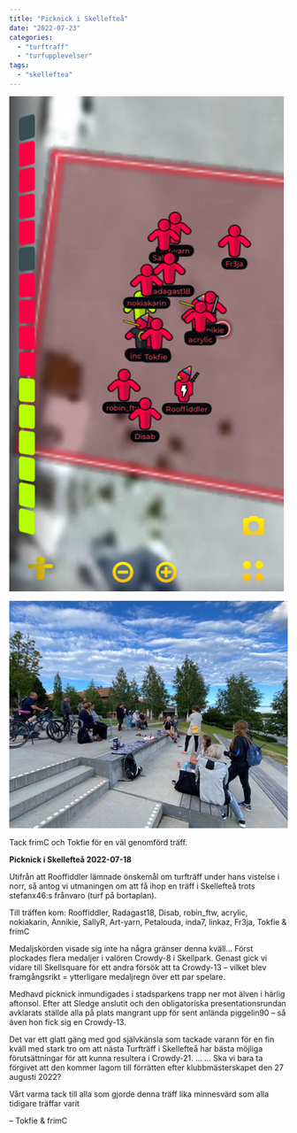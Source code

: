 ```yaml
---
title: "Picknick i Skellefteå"
date: "2022-07-23"
categories: 
  - "turftraff"
  - "turfupplevelser"
tags: 
  - "skelleftea"
---
```


![](images/picknick-skea-1.png)

![](images/picknick-skea-2.jpg)

Tack frimC och Tokfie för en väl genomförd träff.

**Picknick i Skellefteå 2022-07-18**

Utifrån att Rooffiddler lämnade önskemål om turfträff under hans vistelse i norr, så antog vi utmaningen om att få ihop en träff i Skellefteå trots stefanx46:s frånvaro (turf på bortaplan).

Till träffen kom: Rooffiddler, Radagast18, Disab, robin\_ftw, acrylic, nokiakarin, Annikie, SallyR, Art-yarn, Petalouda, inda7, linkaz, Fr3ja, Tokfie & frimC

Medaljskörden visade sig inte ha några gränser denna kväll... Först plockades flera medaljer i valören Crowdy-8 i Skellpark. Genast gick vi vidare till Skellsquare för ett andra försök att ta Crowdy-13 – vilket blev framgångsrikt = ytterligare medaljregn över ett par spelare.

Medhavd picknick inmundigades i stadsparkens trapp ner mot älven i härlig aftonsol. Efter att Sledge anslutit och den obligatoriska presentationsrundan avklarats ställde alla på plats mangrant upp för sent anlända piggelin90 – så även hon fick sig en Crowdy-13.

Det var ett glatt gäng med god självkänsla som tackade varann för en fin kväll med stark tro om att nästa Turfträff i Skellefteå har bästa möjliga förutsättningar för att kunna resultera i Crowdy-21. … … Ska vi bara ta förgivet att den kommer lagom till förrätten efter klubbmästerskapet den 27 augusti 2022?

Vårt varma tack till alla som gjorde denna träff lika minnesvärd som alla tidigare träffar varit

– Tokfie & frimC
